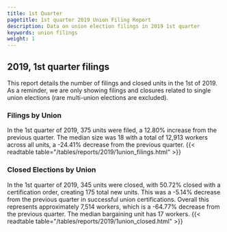 ```yaml
---
title: 1st Quarter 
pagetitle: 1st quarter 2019 Union Filing Report
description: Data on union election filings in 2019 1st quarter 
keywords: union filings
weight: 1
---
```


## 2019, 1st quarter filings

This report details the number of filings and closed units in the 1st of 2019. As a reminder, we are only showing filings and closures related to single union elections (rare multi-union elections are excluded).

### Filings by Union
In the 1st quarter of 2019, 375 units were filed, a 12.80% increase from the previous quarter. The median size was 18 with a total of 12,913 workers across all units, a -24.41% decrease from the previous quarter.
{{< readtable table="/tables/reports/2019/1union_filings.html" >}}

### Closed Elections by Union
In the 1st quarter of 2019, 345 units were closed, with 50.72% closed with a certification order, creating 175 total new units. This was a -5.14% decrease from the previous quarter in successful union certifications. Overall this represents approximately 7,514 workers, which is a -64.77% decrease from the previous quarter. The median bargaining unit has 17 workers.
{{< readtable table="/tables/reports/2019/1union_closed.html" >}}
